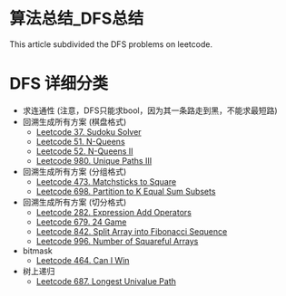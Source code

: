 # 算法总结_DFS总结


This article subdivided the DFS problems on leetcode.
<!--more-->

# DFS 详细分类

- 求连通性 (注意，DFS只能求bool，因为其一条路走到黑，不能求最短路)
- 回溯生成所有方案 (棋盘格式)
    - [Leetcode 37. Sudoku Solver](https://leetcode.com/problems/sudoku-solver/)
    - [Leetcode 51. N-Queens](https://leetcode.com/problems/n-queens/)
    - [Leetcode 52. N-Queens II](https://leetcode.com/problems/n-queens-ii/)
    - [Leetcode 980. Unique Paths III](https://leetcode.com/problems/unique-paths-iii/)
- 回溯生成所有方案 (分组格式)
    - [Leetcode 473. Matchsticks to Square](https://leetcode.com/problems/matchsticks-to-square/)
    - [Leetcode 698. Partition to K Equal Sum Subsets](https://leetcode.com/problems/partition-to-k-equal-sum-subsets/)
- 回溯生成所有方案 (切分格式)
    - [Leetcode 282. Expression Add Operators](https://leetcode.com/problems/expression-add-operators/)
    - [Leetcode 679. 24 Game](https://leetcode.com/problems/24-game/)
    - [Leetcode 842. Split Array into Fibonacci Sequence](https://leetcode.com/problems/split-array-into-fibonacci-sequence/)
    - [Leetcode 996. Number of Squareful Arrays](https://leetcode.com/problems/number-of-squareful-arrays/)
- bitmask
    - [Leetcode 464. Can I Win](https://leetcode.com/problems/can-i-win/)
- 树上递归
    - [Leetcode 687. Longest Univalue Path](https://leetcode.com/problems/longest-univalue-path/)
